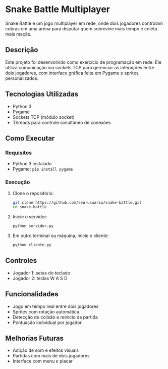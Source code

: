 # Snake Battle Multiplayer

Snake Battle é um jogo multiplayer em rede, onde dois jogadores controlam cobras em uma arena para disputar quem sobrevive mais tempo e coleta mais maçãs.

## Descrição

Este projeto foi desenvolvido como exercício de programação em rede. Ele utiliza comunicação via sockets TCP para gerenciar as interações entre dois jogadores, com interface gráfica feita em Pygame e sprites personalizados.

## Tecnologias Utilizadas

- Python 3
- Pygame
- Sockets TCP (módulo socket)
- Threads para controle simultâneo de conexões

## Como Executar

### Requisitos

- Python 3 instalado
- Pygame: `pip install pygame`

### Execução

1. Clone o repositório:
   ```bash
   git clone https://github.com/seu-usuario/snake-battle.git
   cd snake-battle
   ```

2. Inicie o servidor:
   ```bash
   python servidor.py
   ```

3. Em outro terminal ou máquina, inicie o cliente:
   ```bash
   python cliente.py
   ```

## Controles

- Jogador 1: setas do teclado
- Jogador 2: teclas W A S D

## Funcionalidades

- Jogo em tempo real entre dois jogadores
- Sprites com rotação automática
- Detecção de colisão e reinício da partida
- Pontuação individual por jogador

## Melhorias Futuras

- Adição de som e efeitos visuais
- Partidas com mais de dois jogadores
- Interface com menu e placar